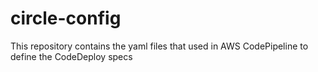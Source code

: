 # circle-config
This repository contains the yaml files that used in AWS CodePipeline to define the CodeDeploy specs
